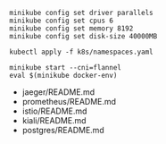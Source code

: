 ```shell
minikube config set driver parallels
minikube config set cpus 6
minikube config set memory 8192
minikube config set disk-size 40000MB

kubectl apply -f k8s/namespaces.yaml

minikube start --cni=flannel
eval $(minikube docker-env)
```

* jaeger/README.md
* prometheus/README.md
* istio/README.md
* kiali/README.md
* postgres/README.md